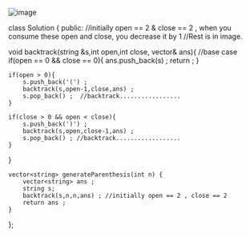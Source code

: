 ![image](https://github.com/HIMANSHU73/DataStructures_and_Algorithms/assets/78476814/f36fd8c3-aa09-44cb-8042-4ac50086d1ad)










class Solution {
public:
//initially open == 2 & close == 2 , when you consume these open and close, you decrease it by 1 
//Rest is in image.

void backtrack(string &s,int open,int close, vector<string>& ans){
    //base case
    if(open == 0 && close == 0){
        ans.push_back(s) ;
        return ;
    }
    
    
    if(open > 0){
        s.push_back('(') ;
        backtrack(s,open-1,close,ans) ;
        s.pop_back() ;  //backtrack.................
    }
    
    if(close > 0 && open < close){
        s.push_back(')') ;
        backtrack(s,open,close-1,ans) ;
        s.pop_back() ; //backtrack..................
    }


}


    vector<string> generateParenthesis(int n) {
        vector<string> ans ;
        string s;
        backtrack(s,n,n,ans) ; //initially open == 2 , close == 2
        return ans ;
    }
};
